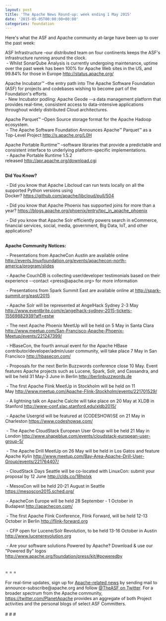 ```yaml
---
layout: post
title: 'The Apache News Round-up: week ending 1 May 2015'
date: '2015-05-05T00:00:00+00:00'
categories: foundation
---
```

<div>Here's what the ASF and Apache community at-large have been up to over the past week:</div> 
  <div> 
    <p>ASF Infrastructure –our distributed team on four continents keeps the ASF's infrastructure running around the clock.<br />&nbsp;- Whilst SonarQube Analysis is currently undergoing maintenance, uptime over the past week has been 100% for Apache Web sites in the US, and 99.84% for those in Europe&nbsp;<a href="http://status.apache.org/">http://status.apache.org/</a></p> 
    <p>Apache Incubator™ –the entry path into The Apache Software Foundation (ASF) for projects and codebases wishing to become part of the Foundation's efforts.<br />- New Incubator podling: Apache Geode&nbsp;--a data management platform that provides real-time, consistent access to data-intensive applications throughout widely distributed Cloud architectures. </p> 
  </div> 
  <div> 
    <p>Apache Parquet™ –Open Source storage format for the Apache Hadoop ecosystem.<br />&nbsp;- The Apache Software Foundation Announces Apache™ Parquet™ as a Top-Level Project <a href="http://s.apache.org/L0H">http://s.apache.org/L0H</a></p> 
    <p>Apache Portable Runtime™ –software libraries that provide a predictable and consistent interface to underlying platform-specific implementations.<br />&nbsp;- Apache Portable Runtime 1.5.2 released&nbsp;<a href="http://apr.apache.org/download.cgi">http://apr.apache.org/download.cgi</a></p> 
    <p> </p> 
    <p><b><br />Did You Know?</b></p> 
  </div> 
  <div> 
    <p>&nbsp;- Did you know that Apache Libcloud can run tests locally on all the supported Python versions using Docker?&nbsp;<a href="https://github.com/apache/libcloud/pull/504">https://github.com/apache/libcloud/pull/504</a></p> 
    <p>&nbsp;- Did you know that Apache Phoenix has supported joins for more than a year?&nbsp;<a href="https://blogs.apache.org/phoenix/entry/tpc_in_apache_phoenix">https://blogs.apache.org/phoenix/entry/tpc_in_apache_phoenix</a></p> 
  </div> 
  <div> 
    <p>&nbsp;- Did you know that Apache Solr efficiently powers search in eCommerce, financial services, social, media, government, Big Data, IoT, and other applications?</p> 
  </div> 
  <div> 
    <p><b><br />Apache Community Notices:</b></p> 
    <p> </p> 
    <p>&nbsp;- Presentations from ApacheCon Austin are available online <a href="http://events.linuxfoundation.org/events/apachecon-north-america/program/slides">http://events.linuxfoundation.org/events/apachecon-north-america/program/slides</a></p> 
    <div> 
      <p>&nbsp;- Apache CouchDB is collecting user/developer testimonials based on their experience --contact &lt;press@apache.org&gt; for more information&nbsp;</p> 
    </div> 
    <p> </p> 
    <p>&nbsp;- Presentations from Spark Summit East are available online at <a href="http://spark-summit.org/east/2015">http://spark-summit.org/east/2015</a></p> 
    <p>&nbsp;- Apache Solr will be represented at AngelHack Sydney 2-3 May <a href="http://www.eventbrite.com/e/angelhack-sydney-2015-tickets-15569882939?aff=estw">http://www.eventbrite.com/e/angelhack-sydney-2015-tickets-15569882939?aff=estw</a></p> 
  </div> 
  <div> 
    <p>&nbsp;- The next Apache Phoenix MeetUp will be held on 5 May in Santa Clara <a href="http://www.meetup.com/San-Francisco-Apache-Phoenix-Meetup/events/221247399/">http://www.meetup.com/San-Francisco-Apache-Phoenix-Meetup/events/221247399/</a></p> 
  </div> 
  <div> 
    <p>&nbsp;- HBaseCon, the fourth annual event for the Apache HBase contributor/developer/admin/user community, will take place 7 May in San Francisco <a href="http://hbasecon.com/">http://hbasecon.com/</a></p> 
    <p>&nbsp;- Proposals for the next Berlin Buzzwords conference close 10 May. Event features Apache projects such as Lucene, Spark, Solr, and Cassandra, and will be held 31 May-3 June in Berlin&nbsp;<a href="http://berlinbuzzwords.de/">http://berlinbuzzwords.de</a></p> 
  </div> 
  <div> 
    <p>&nbsp;- The first Apache Flink MeetUp in Stockholm will be held on 11 May&nbsp;<a href="http://www.meetup.com/Apache-Flink-Stockholm/events/221701529/">http://www.meetup.com/Apache-Flink-Stockholm/events/221701529/</a></p> 
  </div> 
  <div>&nbsp;- A lightning talk on Apache Calcite will take place on 20 May at XLDB in Stanford <a href="http://www-conf.slac.stanford.edu/xldb2015/">http://www-conf.slac.stanford.edu/xldb2015/</a></div> 
  <div> 
    <p>&nbsp;- Apache Usergrid will be featured at {CODESHOW}SE on 21 May in Charleston <a href="https://www.codeshowse.com/">https://www.codeshowse.com/</a></p> 
    <p>&nbsp;- The Apache CloudStack European User Group will be held 21 May in London <a href="http://www.shapeblue.com/events/cloudstack-european-user-group-5/">http://www.shapeblue.com/events/cloudstack-european-user-group-5/</a> </p> 
    <p>&nbsp;- The Apache Drill MeetUp on 26 May will be held in Los Gatos and feature Apache Kylin&nbsp;<a href="http://www.meetup.com/Bay-Area-Apache-Drill-User-Group/events/221764407/">http://www.meetup.com/Bay-Area-Apache-Drill-User-Group/events/221764407/</a></p> 
  </div> 
  <div> 
    <p> </p> 
    <p>&nbsp;- CloudStack Days Seattle will be co-located with LinuxCon: submit your proposal by 12 June&nbsp;<a href="http://clds.co/18hplxk">http://clds.co/18hplxk</a></p> 
    <p>&nbsp;- MesosCon will be held 20-21 August in Seattle <a href="https://mesoscon2015.sched.org/">https://mesoscon2015.sched.org/</a> </p> 
    <p>&nbsp;- ApacheCon Europe will be held 28 September - 1 October in Budapest&nbsp;<a href="http://apachecon.com/">http://apachecon.com/</a></p> 
    <p>&nbsp;- The first Apache Flink Conference, Flink Forward, will be held 12-13 October in Berlin <a href="http://flink-forward.org">http://flink-forward.org</a></p> 
    <p>&nbsp;- CFP open for Lucene/Solr Revolution, to be held 13-16 October in Austin <a href="http://lucenerevolution.org/">http://www.lucenerevolution.org</a></p> 
  </div> 
  <div>&nbsp;- Are your software solutions Powered by Apache? Download &amp; use our &quot;Powered By&quot; logos <a href="http://www.apache.org/foundation/press/kit/#poweredby">http://www.apache.org/foundation/press/kit/#poweredby</a></div> 
  <div><br /></div> 
  <div><br /></div> 
  <div>= = =</div> 
  <div><br /></div> 
  <div>For real-time updates, sign up for <a href="http://www.apache.org/foundation/mailinglists.html#foundation-announce">Apache-related news</a> by sending mail to announce-subscribe@apache.org and follow <a href="https://twitter.com/TheASF">@TheASF on Twitter</a>. For a broader spectrum from the Apache community, <a href="https://twitter.com/PlanetApache">https://twitter.com/PlanetApache</a> provides an aggregate of both Project activities and the personal blogs of select ASF Committers.</div> 
  <div><br /></div> 
  <div># # #</div>
